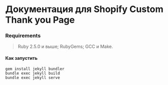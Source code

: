 # Документация для Shopify Custom Thank you Page #

### Requirements ###

> Ruby 2.5.0 и выше;
> RubyGems;
> GCC и Make.

#### Как запустить ####

```
gem install jekyll bundler
bundle exec jekyll build
bundle exec jekyll serve
```
